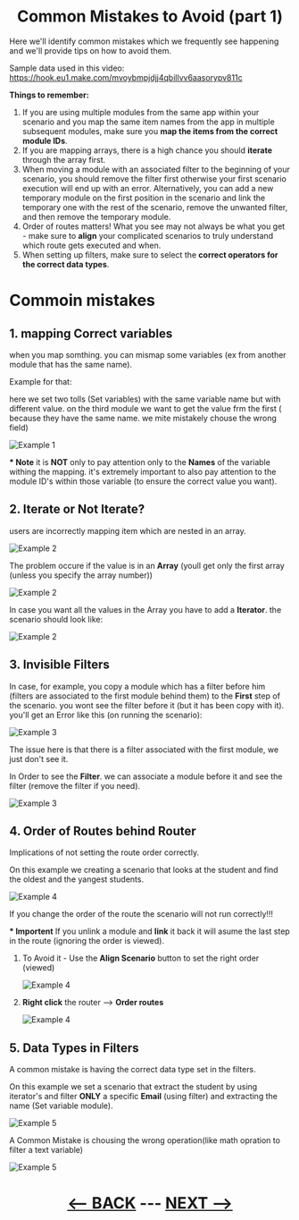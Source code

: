 <div align="center">



# Common Mistakes to Avoid (part 1)

</div>


Here we'll identify common mistakes which we frequently see happening and we'll provide tips on how to avoid them.

Sample data used in this video: 
https://hook.eu1.make.com/mvoybmpjdjj4qbillvv6aasorypv811c

__Things to remember:__

1. If you are using multiple modules from the same app within your scenario and you map the same item names from the app in multiple subsequent modules, make sure you __map the items from the correct module IDs__.
2. If you are mapping arrays, there is a high chance you should __iterate__ through the array first.
3. When moving a module with an associated filter to the beginning of your scenario, you should remove the filter first otherwise your first scenario execution will end up with an error. Alternatively, you can add a new temporary module on the first position in the scenario and link the temporary one with the rest of the scenario, remove the unwanted filter, and then remove the temporary module.
4. Order of routes matters! What you see may not always be what you get - make sure to __align__ your complicated scenarios to truly understand which route gets executed and when.
5. When setting up filters, make sure to select the __correct operators for the correct data types__.

# Commoin mistakes

## 1. mapping Correct variables

when you map somthing. you can mismap some variables (ex from another module that has the same name).

Example for that: 

here we set two tolls (Set variables) with the same variable name but with different value. on the third module we want to get the value frm the first ( because they have the same name. we mite mistakely chouse the wrong field)


   ![Example 1](pic/l4commonmistakeex1.gif)  

__* Note__
it is __NOT__ only to pay attention only to the __Names__ of the variable withing the mapping. it's extremely important to also pay attention to the module ID's within those variable (to ensure the correct value you want).

## 2. Iterate or Not Iterate?

users are incorrectly mapping item which are nested in an array.

   ![Example 2](pic/l4commonmistakeex2.gif)  

The problem occure if the value is in an __Array__ (youll get only the first array (unless you specify the array number))

   ![Example 2](pic/l4commonmistakeex21.gif)  

In case you want all the values in the Array you have to add a __Iterator__. the scenario should look like:

   ![Example 2](pic/l4commonmistakeex22.gif)  


## 3. Invisible Filters

In case, for example, you copy a module which has a filter before him (filters are associated to the first module behind them) to the __First__ step of the scenario. you wont see the filter before it (but it has been copy with it). you'll get an Error like this (on running the scenario):

   ![Example 3](pic/l4commonmistakeex3.gif)  

The issue here is that there is a filter associated with the first module, we just don't see it.

In Order to see the __Filter__. we can associate a module before it and see the filter (remove the filter if you need).

   ![Example 3](pic/l4commonmistakeex31.gif)  
   
## 4. Order of Routes behind Router

Implications of not setting the route order correctly.

On this example we creating a scenario that looks at the student and find the oldest and the yangest students.

   ![Example 4](pic/l4commonmistakeex4.gif)  

If you change the order of the route the scenario will not run correctly!!!

__* Importent__ 
If you unlink a module and __link__ it back it will asume the last step in the route (ignoring the order is viewed).
1. To Avoid it - Use the __Align Scenario__ button to set the right order (viewed)

      ![Example 4](pic/l4commonmistakeex41.gif)
   
2. __Right click__ the router --> __Order routes__

      ![Example 4](pic/l4commonmistakeex42.gif)

## 5. Data Types in Filters

A common mistake is having the correct data type set in the filters.

On this example we set a scenario that extract the student by using iterator's and filter __ONLY__ a specific __Email__ (using filter) and extracting the name (Set variable module).

![Example 5](pic/l4commonmistakeex5.gif)

A Common Mistake is chousing the wrong operation(like math opration to filter a text variable)


![Example 5](pic/l4commonmistakeex51.gif)
      
    
<div align="center">


# [<-- BACK](l4makedevtool.md) --- [NEXT -->](l4commonmistakes2.md)
</div>

